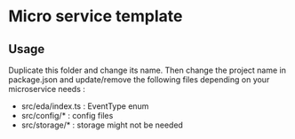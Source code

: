 # Micro service template

## Usage

Duplicate this folder and change its name. Then change the project name in package.json and update/remove the following files depending on your microservice needs :

- src/eda/index.ts : EventType enum
- src/config/\* : config files
- src/storage/\* : storage might not be needed
